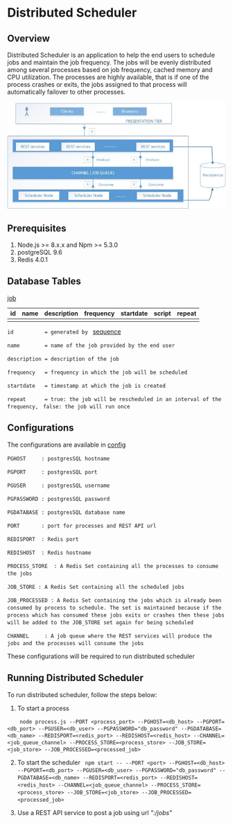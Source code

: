 # Distributed Scheduler

Overview
---
Distributed Scheduler is an application to help the end users to schedule jobs and maintain the job frequency. The jobs will be evenly distributed among several processes based on job frequency, cached memory and CPU utilization.
The processes are highly available, that is if one of the process crashes or exits, the jobs assigned to that process will automatically failover to other processes.


![Architecture](image/architecture.jpg)



Prerequisites
---
1. Node.js >= 8.x.x and Npm >= 5.3.0
2. postgreSQL 9.6
3. Redis 4.0.1


Database Tables
---

[job](lib/db/job.sql)

|id    |name  |description|frequency|startdate|script|repeat|
|------|------|-----------|---------|---------|------|------|
|      |      |           |         |         |      |      |



`id          = generated by ` [sequence](lib/db/sequence.sql)

`name        = name of the job provided by the end user`

`description = description of the job`

`frequency   = frequency in which the job will be scheduled`

`startdate   = timestamp at which the job is created`

`repeat      = true: the job will be rescheduled in an interval of the frequency, `
               `false: the job will run once`


Configurations
---
The configurations are available in [config](lib/constants/config.js)

`PGHOST     : postgresSQL hostname`

`PGPORT     : postgresSQL port`

`PGUSER     : postgresSQL username`

`PGPASSWORD : postgresSQL password`

`PGDATABASE : postgresSQL database name`

`PORT       : port for processes and REST API url`

`REDISPORT  : Redis port`

`REDISHOST  : Redis hostname`

`PROCESS_STORE  : A Redis Set containing all the processes to consume the jobs`

`JOB_STORE : A Redis Set containing all the scheduled jobs`

`JOB_PROCESSED : A Redis Set containing the jobs which is already been consumed by process to schedule. The set is maintained because if the process which has consumed these jobs exits or crashes then these jobs will be added to the JOB_STORE set again for being scheduled`

`CHANNEL     : A job queue where the REST services will produce the jobs and the processes will consume the jobs`

These configurations will be required to run distributed scheduler


Running Distributed Scheduler
---
To run distributed scheduler, follow the steps below:

1. To start a process

``` cd lib/scheduler
    node process.js --PORT <process_port> --PGHOST=<db_host> --PGPORT=<db_port> --PGUSER=<db_user> --PGPASSWORD="db_password" --PGDATABASE=<db_name> --REDISPORT=<redis_port> --REDISHOST=<redis_host> --CHANNEL=<job_queue_channel> --PROCESS_STORE=<process_store> --JOB_STORE=<job_store> --JOB_PROCESSED=<processed_job>
```

2. To start the scheduler
``` npm start -- --PORT <port> --PGHOST=<db_host> --PGPORT=<db_port> --PGUSER=<db_user> --PGPASSWORD="db_password" --PGDATABASE=<db_name> --REDISPORT=<redis_port> --REDISHOST=<redis_host> --CHANNEL=<job_queue_channel> --PROCESS_STORE=<process_store> --JOB_STORE=<job_store> --JOB_PROCESSED=<processed_job>```

3. Use a REST API service to post a job using url *_"<hostname>:<port>/jobs"_* 







